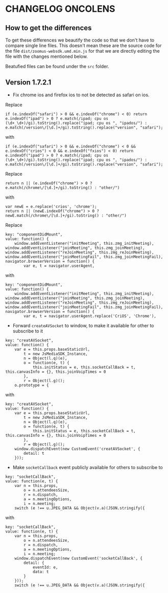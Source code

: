# CHANGELOG ONCOLENS

## How to get the differences
To get these differences we beautify the code so that we don't have to compare single line files. This doesn't mean these are the source code for the file `dist/zoomus-websdk.umd.min.js` for that we are directly editing the file with the changes mentioned below.

Beatufied files can be found under the `src` folder.

## Version 1.7.2.1
- Fix chrome ios and firefox ios to not be detected as safari on ios.

Replace

`if (e.indexOf("safari") > 0 && e.indexOf("chrome") < 0) return e.indexOf("ipad") > 0 ? e.match(/ipad; cpu os (\d+_\d+)/gi).toString().replace("ipad; cpu os ", "ipados/") : e.match(/version\/[\d.]+/gi).toString().replace("version", "safari");`

with

`if (e.indexOf("safari") > 0 && e.indexOf("chrome") < 0 && e.indexOf("crios") < 0 && e.indexOf("fxios") < 0) return e.indexOf("ipad") > 0 ? e.match(/ipad; cpu os (\d+_\d+)/gi).toString().replace("ipad; cpu os ", "ipados/") : e.match(/version\/[\d.]+/gi).toString().replace("version", "safari");`

Replace

`return n || (e.indexOf("chrome") > 0 ? e.match(/chrome\/[\d.]+/gi).toString() : "other/")`

with 

```
var newE = e.replace('crios', 'chrome');
return n || (newE.indexOf("chrome") > 0 ? newE.match(/chrome\/[\d.]+/gi).toString() : "other/")
```

Replace

```
key: "componentDidMount",
value: function() {
    window.addEventListener("initMeeting", this.zmg_initMeeting), window.addEventListener("joinMeeting", this.zmg_joinMeeting), window.addEventListener("reJoinMeeting", this.zmg_reJoinMeeting), window.addEventListener("joinMeetingFail", this.zmg_joinMeetingFail), navigator.browserVersion = function() {
        var e, t = navigator.userAgent,
```

with

```
key: "componentDidMount",
value: function() {
    window.addEventListener("initMeeting", this.zmg_initMeeting), window.addEventListener("joinMeeting", this.zmg_joinMeeting), window.addEventListener("reJoinMeeting", this.zmg_reJoinMeeting), window.addEventListener("joinMeetingFail", this.zmg_joinMeetingFail), navigator.browserVersion = function() {
        var e, t = navigator.userAgent.replace('CriOS', 'Chrome'),
```

- Forward `createAVSocket` to window, to make it available for other to subscribe to it

```
key: "creatAVSocket",
value: function() {
    var e = this.props.baseStaticUrl,
        t = new JsMediaSDK_Instance,
        n = Object(l.q)(e),
        o = function(e, t) {
            this.initStatus = e, this.socketCallBack = t, this.canvasInfo = {}, this.joinVoipTimes = 0
        },
        r = Object(l.g)();
    o.prototype = {
```

with

```
key: "creatAVSocket",
value: function() {
    var e = this.props.baseStaticUrl,
        t = new JsMediaSDK_Instance,
        n = Object(l.q)(e),
        o = function(e, t) {
            this.initStatus = e, this.socketCallBack = t, this.canvasInfo = {}, this.joinVoipTimes = 0
        },
        r = Object(l.g)();
    window.dispatchEvent(new CustomEvent('creatAVSocket', {
        detail: t
    }));
```

- Make `socketCallback` event publicly available for others to subscribe to
```
key: "socketCallBack",
value: function(e, t) {
    var n = this.props,
        o = n.attendeesSize,
        r = n.dispatch,
        a = n.meetingOptions,
        i = n.meeting;
    switch (e !== u.JPEG_DATA && Object(v.a)(JSON.stringify({
```

with

```
key: "socketCallBack",
value: function(e, t) {
    var n = this.props,
        o = n.attendeesSize,
        r = n.dispatch,
        a = n.meetingOptions,
        i = n.meeting;
    window.dispatchEvent(new CustomEvent('socketCallBack', {
        detail: {
            eventId: e,
            data: t
        }
    }));
    switch (e !== u.JPEG_DATA && Object(v.a)(JSON.stringify({
```